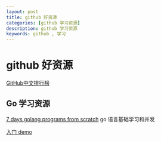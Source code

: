 ```yaml
---
layout: post
title: github 好资源
categories: [github 学习资源]
description: github 学习资源
keywords: github , 学习
---
```


# github 好资源

[GitHub中文排行榜](https://github.com/GrowingGit/GitHub-Chinese-Top-Charts)


## Go 学习资源


[7 days golang programs from scratch](https://github.com/geektutu/7days-golang)
go 语言基础学习和并发

[入门 demo](https://github.com/pibigstar/go-demo)

## 
